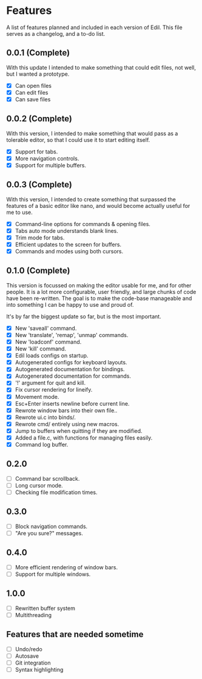 Features
========

A list of features planned and included in each version of Edil. This file
serves as a changelog, and a to-do list.

0.0.1 (Complete)
----------------

With this update I intended to make something that could edit files, not
well, but I wanted a prototype.

- [x] Can open files
- [x] Can edit files
- [x] Can save files

0.0.2 (Complete)
----------------

With this version, I intended to make something that would pass as a
tolerable editor, so that I could use it to start editing itself.

- [x] Support for tabs.
- [x] More navigation controls.
- [x] Support for multiple buffers.

0.0.3 (Complete)
----------------

With this version, I intended to create something that surpassed the
features of a basic editor like nano, and would become actually useful
for me to use.

- [x] Command-line options for commands & opening files.
- [x] Tabs auto mode understands blank lines.
- [x] Trim mode for tabs.
- [x] Efficient updates to the screen for buffers.
- [x] Commands and modes using both cursors.

0.1.0 (Complete)
-----

This version is focussed on making the editor usable for me, and for
other people. It is a lot more configurable, user friendly, and large
chunks of code have been re-written. The goal is to make the code-base
manageable and into something I can be happy to use and proud of.

It's by far the biggest update so far, but is the most important.

- [x] New 'saveall' command.
- [x] New 'translate', 'remap', 'unmap' commands.
- [x] New 'loadconf' command.
- [x] New 'kill' command.
- [x] Edil loads configs on startup.
- [x] Autogenerated configs for keyboard layouts.
- [x] Autogenerated documentation for bindings.
- [x] Autogenerated documentation for commands.
- [x] '!' argument for quit and kill.
- [x] Fix cursor rendering for lineify.
- [x] Movement mode.
- [x] Esc+Enter inserts newline before current line.
- [x] Rewrote window bars into their own file..
- [x] Rewrote ui.c into binds/.
- [x] Rewrote cmd/ entirely using new macros.
- [x] Jump to buffers when quitting if they are modified.
- [x] Added a file.c, with functions for managing files easily.
- [x] Command log buffer.

0.2.0
-----

- [ ] Command bar scrollback.
- [ ] Long cursor mode.
- [ ] Checking file modification times.

0.3.0
-----

- [ ] Block navigation commands.
- [ ] "Are you sure?" messages.

0.4.0
-----

- [ ] More efficient rendering of window bars.
- [ ] Support for multiple windows.

1.0.0
-----

- [ ] Rewritten buffer system
- [ ] Multithreading

Features that are needed sometime
---------------------------------

- [ ] Undo/redo
- [ ] Autosave
- [ ] Git integration
- [ ] Syntax highlighting
